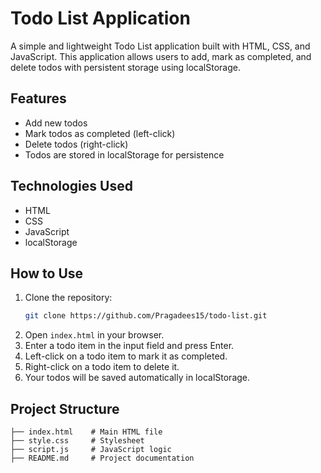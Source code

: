# Todo List Application

A simple and lightweight Todo List application built with HTML, CSS, and JavaScript. This application allows users to add, mark as completed, and delete todos with persistent storage using localStorage.

## Features

- Add new todos
- Mark todos as completed (left-click)
- Delete todos (right-click)
- Todos are stored in localStorage for persistence

## Technologies Used

- HTML
- CSS
- JavaScript
- localStorage

## How to Use

1. Clone the repository:
   ```sh
   git clone https://github.com/Pragadees15/todo-list.git
   ```
2. Open `index.html` in your browser.
3. Enter a todo item in the input field and press Enter.
4. Left-click on a todo item to mark it as completed.
5. Right-click on a todo item to delete it.
6. Your todos will be saved automatically in localStorage.

## Project Structure

```
├── index.html    # Main HTML file
├── style.css     # Stylesheet
├── script.js     # JavaScript logic
├── README.md     # Project documentation
```



